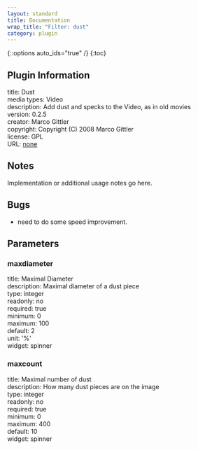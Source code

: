 ```yaml
---
layout: standard
title: Documentation
wrap_title: "Filter: dust"
category: plugin
---
```

{::options auto_ids="true" /}
{:toc}

## Plugin Information

title: Dust  
media types:
Video  
description: Add dust and specks to the Video, as in old movies  
version: 0.2.5  
creator: Marco Gittler  
copyright: Copyright (C) 2008 Marco Gittler  
license: GPL  
URL: [none](none)  

## Notes

Implementation or additional usage notes go here.
## Bugs

* need to do some speed improvement.

## Parameters

### maxdiameter

title: Maximal Diameter    
description:
Maximal diameter of a dust piece  
type: integer  
readonly: no  
required: true  
minimum: 0  
maximum: 100  
default: 2  
unit: '%'  
widget: spinner  

### maxcount

title: Maximal number of dust    
description:
How many dust pieces are on the image  
type: integer  
readonly: no  
required: true  
minimum: 0  
maximum: 400  
default: 10  
widget: spinner  

